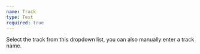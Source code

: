 ```yaml
---
name: Track
type: Text
required: true
---
```


Select the track from this dropdown list, you can also manually enter a track name.